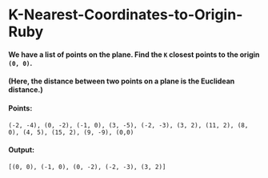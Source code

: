 # K-Nearest-Coordinates-to-Origin-Ruby

#### We have a list of points on the plane.  Find the ```K``` closest points to the origin ```(0, 0)```.

#### (Here, the distance between two points on a plane is the Euclidean distance.)

#### Points: 

```(-2, -4), (0, -2), (-1, 0), (3, -5), (-2, -3), (3, 2), (11, 2), (8, 0), (4, 5), (15, 2), (9, -9), (0,0)```

#### Output: 

```[(0, 0), (-1, 0), (0, -2), (-2, -3), (3, 2)]```
